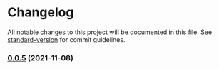 # Changelog

All notable changes to this project will be documented in this file. See [standard-version](https://github.com/conventional-changelog/standard-version) for commit guidelines.

### [0.0.5](https://github.com/mrako/week-number/compare/v0.0.4...v0.0.5) (2021-11-08)
